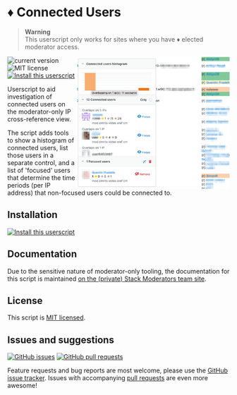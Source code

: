 # ♦ Connected Users

> **Warning**  
> This userscript only works for sites where you have ♦ elected moderator access.

<img src="./screenshot.png" alt="Screenshot" height="300px" align="right" />

![current version](https://img.shields.io/github/v/tag/mjpieters/SO-userscripts?color=green&label=version&logo=github)
![MIT license](https://img.shields.io/github/license/mjpieters/SO-userscripts)
[![Install this userscript](https://img.shields.io/badge/install-Install%20this%20userscript-blue)](../../../../releases/latest/download/connected-users.user.js)

Userscript to aid investigation of connected users on the moderator-only IP cross-reference view.

The script adds tools to show a histogram of connected users, list those users in a separate control, and a list of 'focused' users that determine the time periods (per IP address) that non-focused users could be connected to.

## Installation

[![Install this userscript](https://img.shields.io/badge/install-Install%20this%20userscript-blue?style=for-the-badge&logo=Tampermonkey)](../../../../releases/latest/download/connected-users.user.js)

## Documentation

Due to the sensitive nature of moderator-only tooling, the documentation for this script is maintained [on the (private) Stack Moderators team site](https://stackoverflowteams.com/c/moderators/articles/4997).

## License

This script is [MIT licensed](../../LICENSE).

## Issues and suggestions

[![GitHub issues](https://img.shields.io/github/issues/mjpieters/SO-userscripts/connected-users?label=issues)][issues]
[![GitHub pull requests](https://img.shields.io/github/issues-pr/mjpieters/SO-userscripts/connected-users?label=pull+requests)][prs]

Feature requests and bug reports are most welcome, please use the [GitHub issue tracker][issues]. Issues with accompanying [pull requests][prs] are even more awesome!

[issues]: https://github.com/mjpieters/SO-userscripts/issues?q=is:issue+is%3Aopen+label:connected-users
[prs]: https://github.com/mjpieters/SO-userscripts/pulls?q=is:pr+is%3Aopen+label:connected-users
